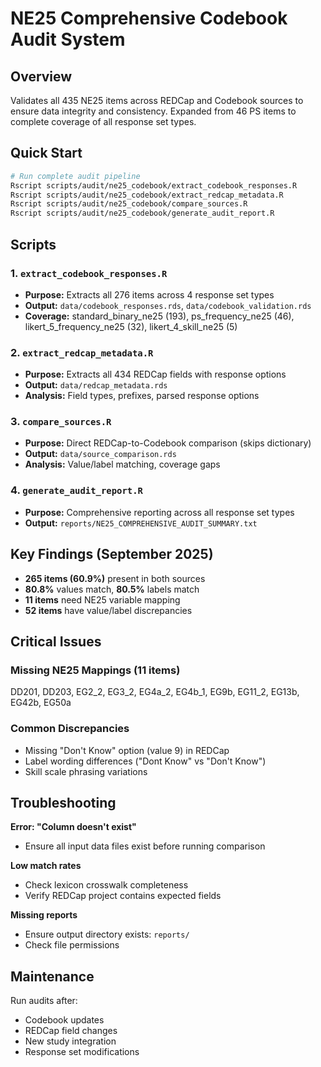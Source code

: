 # NE25 Comprehensive Codebook Audit System

## Overview

Validates all 435 NE25 items across REDCap and Codebook sources to ensure data integrity and consistency. Expanded from 46 PS items to complete coverage of all response set types.

## Quick Start

```bash
# Run complete audit pipeline
Rscript scripts/audit/ne25_codebook/extract_codebook_responses.R
Rscript scripts/audit/ne25_codebook/extract_redcap_metadata.R
Rscript scripts/audit/ne25_codebook/compare_sources.R
Rscript scripts/audit/ne25_codebook/generate_audit_report.R
```

## Scripts

### 1. `extract_codebook_responses.R`
- **Purpose:** Extracts all 276 items across 4 response set types
- **Output:** `data/codebook_responses.rds`, `data/codebook_validation.rds`
- **Coverage:** standard_binary_ne25 (193), ps_frequency_ne25 (46), likert_5_frequency_ne25 (32), likert_4_skill_ne25 (5)

### 2. `extract_redcap_metadata.R`
- **Purpose:** Extracts all 434 REDCap fields with response options
- **Output:** `data/redcap_metadata.rds`
- **Analysis:** Field types, prefixes, parsed response options

### 3. `compare_sources.R`
- **Purpose:** Direct REDCap-to-Codebook comparison (skips dictionary)
- **Output:** `data/source_comparison.rds`
- **Analysis:** Value/label matching, coverage gaps

### 4. `generate_audit_report.R`
- **Purpose:** Comprehensive reporting across all response set types
- **Output:** `reports/NE25_COMPREHENSIVE_AUDIT_SUMMARY.txt`

## Key Findings (September 2025)

- **265 items (60.9%)** present in both sources
- **80.8%** values match, **80.5%** labels match
- **11 items** need NE25 variable mapping
- **52 items** have value/label discrepancies

## Critical Issues

### Missing NE25 Mappings (11 items)
DD201, DD203, EG2_2, EG3_2, EG4a_2, EG4b_1, EG9b, EG11_2, EG13b, EG42b, EG50a

### Common Discrepancies
- Missing "Don't Know" option (value 9) in REDCap
- Label wording differences ("Dont Know" vs "Don't Know")
- Skill scale phrasing variations

## Troubleshooting

**Error: "Column doesn't exist"**
- Ensure all input data files exist before running comparison

**Low match rates**
- Check lexicon crosswalk completeness
- Verify REDCap project contains expected fields

**Missing reports**
- Ensure output directory exists: `reports/`
- Check file permissions

## Maintenance

Run audits after:
- Codebook updates
- REDCap field changes
- New study integration
- Response set modifications